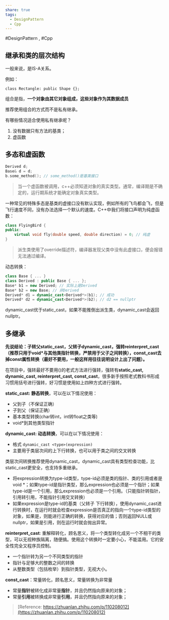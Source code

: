 ```yaml
---
share: true
tags:
  - DesignPattern
  - Cpp
---
```



#DesignPattern , #Cpp 

## 继承和类的层次结构

一般来说，是IS-A关系。

例如：

```
class Rectangle: public Shape {};
```

组合是指，**一个对象由其它对象组成，这些对象作为其数据成员**

推荐使用组合的方式而不是私有继承。

有哪些情况适合使用私有继承呢？

1. 没有数据只有方法的基类；
2. 虚函数

## 多态和虚函数

```cpp
Derived d;
Base& d = d;
b.some_method(); // some_method()是基类接口
```

> 当一个虚函数被调用，c++必须知道对象的真实类型。通常，编译期是不确定的，运行期系统才能确定对象真实类型。

一种常见的特殊多态是基类的虚接口没有默认实现，例如所有的飞鸟都会飞，但是飞行速度不同，没有办法选择一个默认的速度。C++中我们将接口声明为纯虚函数：

```cpp
class FlyingBird {
public:
    virtual void fly(double speed, double direction) = 0; // 纯虚
}
```

> 派生类使用了override描述符，编译器发现父类中没有此虚接口，便会报错无法通过编译。

动态转换：

```cpp
class Base { ... }
class Derived : public Base { ... };
Base* b1 = new Derived; // 实际上是Derived
Base* b2 = new Base; // 非Derived
Derived* d1 = dynamic_cast<Derived*>(b1); // 成功
Derived* d2 = dynamic_cast<Derived*>(b2); // d2 == nullptr
```

dynamic_cast优于static_cast，如果不能推倒出派生类，dynamic_cast会返回nullptr。

## 多继承

**先说结论：子转父static_cast，父转子dynamic_cast，强转reinterpret_cast（推荐只用于void*与其他类指针转换，严禁用于父子之间转换），const_cast去掉const属性转换（最好不要用，一般这样用往往说明设计上出了问题）。**

在项目中，强转最好不要用()的老式方法进行强转，强转有**static_cast, dynamic_cast, reinterpret_cast, const_cast**，很多新手按照老式教科书形成习惯用括号进行强转，好习惯是使用如上四种方式进行强转。

**static_cast: 静态转换**，可以在以下情况使用：

-   父到子（不保证正确）
-   子到父（保证正确）
-   基本类型转换(char转int，int转float之类等)
-   void*到其他类型指针

**dynamic_cast: 动态转换**，可以在以下情况使用：

-   格式 `dynamic_cast <type>(expression)`
-   主要用于类层次间的上下行转换，也可以用于类之间的交叉转换

类层次间转换推荐使用dynamic_cast，dynamic_cast具有类型检查功能，比static_cast更安全，也支持多重继承。

-   将expression转换为type-id类型，type-id必须是类的指针、类的引用或者是void *；如果type-id是指针类型，那么expression也必须是一个指针；如果type-id是一个引用，那么expression也必须是一个引用。（只能指针转指针，引用转引用，不能指针引用交叉转换）
-   如果expression是type-id的基类（父转子 下行转换），使用dynamic_cast进行转换时，在运行时就会检查expression是否真正的指向一个type-id类型的对象，如果是，则能进行正确的转换，获得对应的值；否则返回NULL或nullptr，如果是引用，则在运行时就会抛出异常。  
    

**reinterpret_cast**: 重解释转化，顾名思义，将一个类型转化成另一个不相干的类型，可以无视种族隔离，随便搞。使用这个转换时一定要小心，不能滥用。它的安全性完全又程序员控制。

-   一个指针转为另一个不同类型的指针
-   指针与足够大的整数之间的转换
-   从整数类型（包括枚举）到指针类型，无视大小。

**const_cast**：常量转化，顾名思义，常量转换为非常量

-   常量**指针**被转化成非常量**指针**，并且仍然指向原来的对象；
-   常量**引用**被转换成非常量**引用**，并且仍然指向原来的对象；

> [Reference: https://zhuanlan.zhihu.com/p/110208012](https://zhuanlan.zhihu.com/p/110208012)

